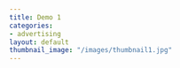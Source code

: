 ```yaml
---
title: Demo 1
categories:
- advertising
layout: default
thumbnail_image: "/images/thumbnail1.jpg"
---
```

